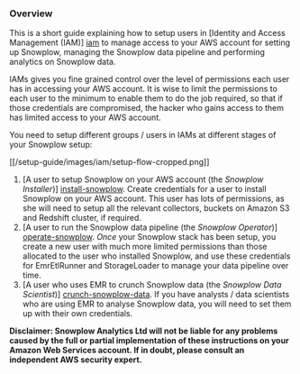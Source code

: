 ### Overview

This is a short guide explaining how to setup users in [Identity and Access Management (IAM)] [iam] to manage access to your AWS account for setting up Snowplow, managing the Snowplow data pipeline and performing analytics on Snowplow data.

IAMs gives you fine grained control over the level of permissions each user has in accessing your AWS account. It is wise to limit the permissions to each user to the minimum to enable them to do the job required, so that if those credentials are compromised, the hacker who gains access to them has limited access to your AWS account.

You need to setup different groups / users in IAMs at different stages of your Snowplow setup:

[[/setup-guide/images/iam/setup-flow-cropped.png]]

1. [A user to setup Snowplow on your AWS account (the *Snowplow Installer*)] [install-snowplow]. Create credentials for a user to install Snowplow on your AWS account. This user has lots of permissions, as she will need to setup all the relevant collectors, buckets on Amazon S3 and Redshift cluster, if required. 
2. [A user to run the Snowplow data pipeline (the *Snowplow Operator*)] [operate-snowplow]. *Once* your Snowplow stack has been setup, you create a new user with much more limited permissions than those allocated to the user who installed Snowplow, and use these credentials for EmrEtlRunner and StorageLoader to manage your data pipeline over time.
3. [A user who uses EMR to crunch Snowplow data (the *Snowplow Data Scientist*)] [crunch-snowplow-data]. If you have analysts / data scientists who are using EMR to analyse Snowplow data, you will need to set them up with their own credentials.

**Disclaimer: Snowplow Analytics Ltd will not be liable for any problems caused by the full or partial implementation of these instructions on your Amazon Web Services account. If in doubt, please consult an independent AWS security expert.**

[iam]: http://aws.amazon.com/iam/
[install-Snowplow]: Setup-IAM-permissions-for-users-installing-Snowplow
[operate-snowplow]: Setup-IAM-permissions-for-operating-Snowplow
[crunch-snowplow-data]:  Setup-IAM-permissions-for-a-data-analyst-using-EMR
